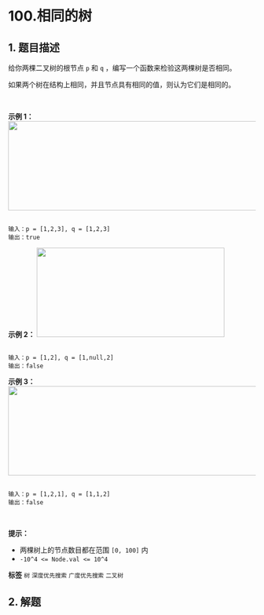 # 100.相同的树

## 1. 题目描述

给你两棵二叉树的根节点 `p` 和 `q` ，编写一个函数来检验这两棵树是否相同。

如果两个树在结构上相同，并且节点具有相同的值，则认为它们是相同的。

 

 **示例 1：** 
<img alt="" src="https://assets.leetcode.com/uploads/2020/12/20/ex1.jpg" style="width: 622px; height: 182px;" />
```

输入：p = [1,2,3], q = [1,2,3]
输出：true

```
 **示例 2：** 
<img alt="" src="https://assets.leetcode.com/uploads/2020/12/20/ex2.jpg" style="width: 382px; height: 182px;" />
```

输入：p = [1,2], q = [1,null,2]
输出：false

```
 **示例 3：** 
<img alt="" src="https://assets.leetcode.com/uploads/2020/12/20/ex3.jpg" style="width: 622px; height: 182px;" />
```

输入：p = [1,2,1], q = [1,1,2]
输出：false

```
 

 **提示：** 
- 两棵树上的节点数目都在范围 `[0, 100]` 内
-  `-10^4 <= Node.val <= 10^4` 
 
**标签**
`树` `深度优先搜索` `广度优先搜索` `二叉树` 


## 2. 解题

